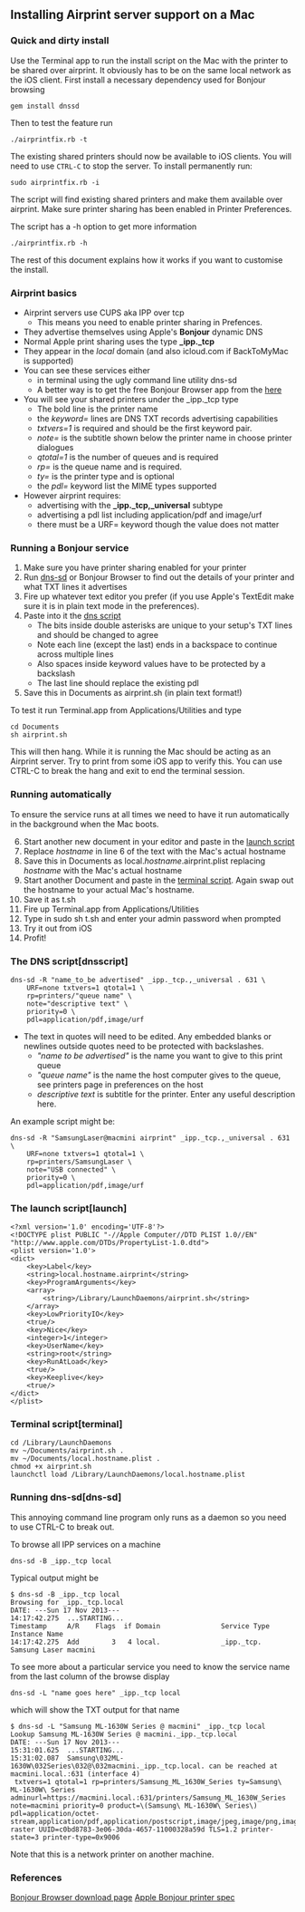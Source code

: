 ## Installing Airprint server support on a Mac

### Quick and dirty install

Use the Terminal app to run the install script on the Mac with the printer to be shared over airprint.  It obviously has to be on the same local network as the iOS client.  First install a necessary dependency used for Bonjour browsing

	gem install dnssd

Then to test the feature run

	./airprintfix.rb -t

The existing shared printers should now be available to iOS clients.  You will need to use `CTRL-C` to stop the server.  To install permanently run:

	sudo airprintfix.rb -i

The script will find existing shared printers and make them available over airprint.  Make sure printer sharing has been enabled in Printer Preferences.

The script has a -h option to get more information

	./airprintfix.rb -h

The rest of this document explains how it works if you want to customise the install.

### Airprint basics

* Airprint servers use CUPS aka IPP over tcp
	* This means you need to enable printer sharing in Prefences.
* They advertise themselves using Apple's **Bonjour** dynamic DNS
* Normal Apple print sharing uses the type **_ipp._tcp**
* They appear in the *local* domain (and also icloud.com if BackToMyMac is supported)
* You can see these services either
	* in terminal using the ugly command line utility dns-sd
	* A better way is to get the free Bonjour Browser app from the [here](http://www.tildesoft.com)
* You will see your shared printers under the _ipp._tcp type
	* The bold line is the printer name
	* the _keyword=_ lines are DNS TXT records advertising capabilities
	* *txtvers=1* is required and should be the first keyword pair.
	* *note=* is the subtitle shown below the printer name in choose printer dialogues
	* *qtotal=1* is the number of queues and is required
	* *rp=* is the queue name and is required.
	* *ty=* is the printer type and is optional
	* the *pdl=* keyword list the MIME types supported
* However airprint requires:
	* advertising with the **_ipp._tcp,_universal** subtype
	* advertising a pdl list including application/pdf and image/urf
	* there must be a URF= keyword though the value does not matter

### Running a Bonjour service

1. Make sure you have printer sharing enabled for your printer
2. Run [dns-sd](#dns-sd) or Bonjour Browser to find out the details of your printer and what TXT lines it advertises
3. Fire up whatever text editor you prefer (if you use Apple's TextEdit make sure it is in plain text mode in the preferences).
4. Paste into it the [dns script](#dnsscript)
	* The bits inside double asterisks are unique to your setup's TXT lines and should be changed to agree
	* Note each line (except the last) ends in a backspace to continue across multiple lines
	* Also spaces inside keyword values have to be protected by a backslash
	* The last line should replace the existing pdl 
5. Save this in Documents as airprint.sh (in plain text format!)

To test it run Terminal.app from Applications/Utilities and type

	cd Documents
	sh airprint.sh

This will then hang.  While it is running the Mac should be acting as an Airprint server.  Try to print from some iOS app to verify this.  You can use CTRL-C to break the hang and exit to end the terminal session.



### Running automatically

To ensure the service runs at all times we need to have it run automatically in the background when the Mac boots.

6. Start another new document in your editor and paste in the [launch script](#launch)
7. Replace *hostname* in line 6 of the text with the Mac's actual hostname
8. Save this in Documents as local.*hostname*.airprint.plist replacing *hostname* with the Mac's actual hostname
9. Start another Document and paste in the [terminal script](#terminal).  Again swap out the hostname to your actual Mac's hostname.
10. Save it as t.sh
11. Fire up Terminal.app from Applications/Utilities
12. Type in sudo sh t.sh and enter your admin password when prompted
13. Try it out from iOS
14. Profit!

### The DNS script[dnsscript]

	dns-sd -R "name_to_be advertised" _ipp._tcp.,_universal . 631 \
		URF=none txtvers=1 qtotal=1 \
		rp=printers/"queue name" \
		note="descriptive text" \
		priority=0 \
		pdl=application/pdf,image/urf

* The text in quotes will need to be edited.  Any embedded blanks or newlines outside quotes need to be
protected with backslashes. 
	* *"name to be advertised"* is the name you want to give to this print queue
	* *"queue name"* is the name the host computer gives to the queue, see printers page in preferences on the host
	* *descriptive text* is subtitle for the printer.  Enter any useful description here.

An example script might be:

	dns-sd -R "SamsungLaser@macmini airprint" _ipp._tcp.,_universal . 631 \
		URF=none txtvers=1 qtotal=1 \
		rp=printers/SamsungLaser \
		note="USB connected" \
		priority=0 \
		pdl=application/pdf,image/urf

		
### The launch script[launch]

	<?xml version='1.0' encoding='UTF-8'?>
	<!DOCTYPE plist PUBLIC "-//Apple Computer//DTD PLIST 1.0//EN" "http://www.apple.com/DTDs/PropertyList-1.0.dtd">
	<plist version='1.0'>
	<dict>
		<key>Label</key>
		<string>local.hostname.airprint</string>
		<key>ProgramArguments</key>
		<array>
			<string>/Library/LaunchDaemons/airprint.sh</string>
		</array>
		<key>LowPriorityIO</key>
		<true/>
		<key>Nice</key>
		<integer>1</integer>
		<key>UserName</key>
		<string>root</string>
		<key>RunAtLoad</key>
		<true/>
		<key>Keeplive</key>
		<true/>
	</dict>
	</plist>

### Terminal script[terminal]

	cd /Library/LaunchDaemons
	mv ~/Documents/airprint.sh .
	mv ~/Documents/local.hostname.plist .
	chmod +x airprint.sh
	launchctl load /Library/LaunchDaemons/local.hostname.plist

### Running dns-sd[dns-sd]

This annoying command line program only runs as a daemon so you need to use CTRL-C to break out.

To browse all IPP services on a machine

	dns-sd -B _ipp._tcp local

Typical output might be
	
	$ dns-sd -B _ipp._tcp local
	Browsing for _ipp._tcp.local
	DATE: ---Sun 17 Nov 2013---
	14:17:42.275  ...STARTING...
	Timestamp     A/R    Flags  if Domain               Service Type         Instance Name
	14:17:42.275  Add        3   4 local.               _ipp._tcp.           Samsung Laser macmini

To see more about a particular service you need to know the service name from the last column of the browse display

	dns-sd -L "name goes here" _ipp._tcp local

which will show the TXT output for that name

	$ dns-sd -L "Samsung ML-1630W Series @ macmini" _ipp._tcp local
	Lookup Samsung ML-1630W Series @ macmini._ipp._tcp.local
	DATE: ---Sun 17 Nov 2013---
	15:31:01.625  ...STARTING...
	15:31:02.087  Samsung\032ML-1630W\032Series\032@\032macmini._ipp._tcp.local. can be reached at macmini.local.:631 (interface 4)
	 txtvers=1 qtotal=1 rp=printers/Samsung_ML_1630W_Series ty=Samsung\ ML-1630W\ Series adminurl=https://macmini.local.:631/printers/Samsung_ML_1630W_Series note=macmini priority=0 product=\(Samsung\ ML-1630W\ Series\) pdl=application/octet-stream,application/pdf,application/postscript,image/jpeg,image/png,image/pwg-raster UUID=c0bd8783-3e06-30da-4657-11000328a59d TLS=1.2 printer-state=3 printer-type=0x9006
	
Note that this is a network printer on another machine.



### References

[Bonjour Browser download page](http://www.tildesoft.com)
[Apple Bonjour printer spec](https://developer.apple.com/bonjour/printing-specification/bonjourprinting-1.2.pdf)


